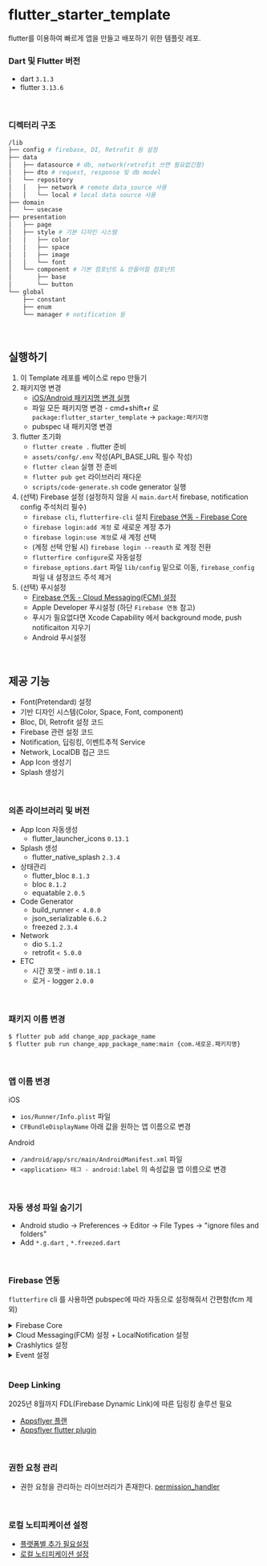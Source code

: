 # flutter_starter_template

flutter를 이용하여 빠르게 앱을 만들고 배포하기 위한 템플릿 레포.

### Dart 및 Flutter 버전
- dart `3.1.3`
- flutter  `3.13.6`  

<br />

### 디렉터리 구조
```bash
/lib
├── config # firebase, DI, Retrofit 등 설정
├── data
│   ├── datasource # db, network(retrofit 쓰면 필요없긴함)
│   ├── dto # request, response 및 db model
│   └── repository 
│   │	├── network # remote data_source 사용
│   │	└── local # local data source 사용
├── domain
│   └── usecase
├── presentation
│   ├── page
│   ├── style # 기본 디자인 시스템
│   │	├── color
│   │	├── space
│   │	├── image
│   │	└── font
│   └── component # 기본 컴포넌트 & 만들어질 컴포넌트
│       ├── base
│       └── button
└── global
    ├── constant
    ├── enum
    └── manager # notification 등
```

<br />

## 실행하기
1. 이 Template 레포를 베이스로 repo 만들기
2. 패키지명 변경
   - [iOS/Android 패키지명 변경 실행](#index-text)
   - 파일 모든 패키지명 변경 - cmd+shift+r 로 `package:flutter_starter_template` -> `package:패키지명` 
   - pubspec 내 패키지명 변경
3. flutter 초기화
   - `flutter create .` flutter 준비
   - `assets/confg/.env` 작성(API_BASE_URL 필수 작성)
   - `flutter clean` 실행 전 준비
   - `flutter pub get` 라이브러리 재다운
   - `scripts/code-generate.sh` code generator 실행
4. (선택) Firebase 설정 (설정하지 않을 시 `main.dart`서 firebase, notification config 주석처리 필수)
   - `firebase cli`, `flutterfire-cli` 설치 [Firebase 연동 - Firebase Core](#firebase-연동)
   - `firebase login:add 계정` 로 새로운 계정 추가
   - `firebase login:use 계정`로 새 계정 선택
   - (계정 선택 안될 시) `firebase login --reauth` 로 계정 전환
   - `flutterfire configure`로 자동설정
   - `firebase_options.dart` 파일 `lib/config` 밑으로 이동, `firebase_config` 파일 내 설정코드 주석 제거 
5. (선택) 푸시설정
   - [Firebase 연동 - Cloud Messaging(FCM) 설정](#firebase-연동)
   - Apple Developer 푸시설정 (하단 `Firebase 연동` 참고)
   - 푸시가 필요없다면 Xcode Capability 에서 background mode, push notificaiton 지우기
   - Android 푸시설정

<br/>

## 제공 기능
- Font(Pretendard) 설정
- 기반 디자인 시스템(Color, Space, Font, component)
- Bloc, DI, Retrofit 설정 코드
- Firebase 관련 설정 코드
- Notification, 딥링킹, 이벤트추적 Service
- Network, LocalDB 접근 코드
- App Icon 생성기
- Splash 생성기

<br />

### 의존 라이브러리 및 버전
- App Icon 자동생성
  - flutter_launcher_icons `0.13.1`
- Splash 생성
  - flutter_native_splash `2.3.4`
- 상태관리  
  - flutter_bloc `8.1.3`
  - bloc `8.1.2`
  - equatable `2.0.5`
- Code Generator
  - build_runner `< 4.0.0` 
  - json_serializable `6.6.2`
  - freezed `2.3.4`
- Network
  - dio `5.1.2`
  - retrofit `< 5.0.0`
- ETC
  - 시간 포맷 - intl `0.18.1`
  - 로거 - logger `2.0.0`

<br />

### 패키지 이름 변경 
```bash
$ flutter pub add change_app_package_name
$ flutter pub run change_app_package_name:main {com.새로운.패키지명}
```

<br />

### 앱 이름 변경
iOS
- `ios/Runner/Info.plist` 파일
- `CFBundleDisplayName` 아래 값을 원하는 앱 이름으로 변경

Android
- `/android/app/src/main/AndroidManifest.xml` 파일
- `<application> 태그 - android:label` 의 속성값을 앱 이름으로 변경

<br />

### 자동 생성 파일 숨기기
- Android studio -> Preferences -> Editor -> File Types -> "ignore files and folders"
- Add `*.g.dart` , `*.freezed.dart`

<br />

### Firebase 연동
`flutterfire` cli 를 사용하면 pubspec에 따라 자동으로 설정해줘서 간편함(fcm 제외)  

<details>
<summary>Firebase Core</summary>
<div markdown="1">

- pubspec 내 `firebase_core` 추가
- `android/`와 `android/app` 내 `build.gradle`의 [dependency 직접 설정](https://totally-developer.tistory.com/144) 혹은 [`flutterfire` 명령어로 자동 추가](https://firebase.google.com/docs/flutter/setup?hl=ko&platform=ios)하기
- 오류 발생 가능성 있으니 [해당 블로그](https://bangu4.tistory.com/351) 참고
- iOS 셋팅(`flutterfire` 사용시 셋팅 불필요)
  - `ios/Runner` 하위에 다운받은 `GoogleService-Info.plist` 파일 넣기
  - 해당 파일은 .gitignore
- Android 셋팅(`flutterfire` 사용시 셋팅 불필요)
  - `android/app` 하위에 다운받은 `google-services.json` 파일 넣기
  - 해당 파일은 .gitignore

</div>
</details>

<details>
<summary>Cloud Messaging(FCM) 설정 + LocalNotification 설정</summary>
<div markdown="1">

- pubspec 내 `firebase_messaging` 추가
- pubspec 내 `flutter_local_notifications` 추가(Android는 앱이 포그라운드일때 알림이 안뜨므로 local noti로 띄어줘야함)
- android gradle 파일 설정 필요. but, `flutterfire`로 자동화
- iOS 설정
  1. Apple Developer - Keys - 인증키 생성(APNs 기능 포함) - p8 파일 Firebase에 등록
  2. Apple Developer - Identifiers - App ID(bundle ID) - 추가할 기능(Push Noti, 필요하다면 Sign in apple도!) 선택해서 만들기
  3. Xcode 내 Capability `Push Notifications` 추가
  4. Xcode 내 Capability `Background Modes` 추가 - Backgroud Fetch, Remote Notifications 체크
  5. Firebase에 등록 - 인증키(p8) 및 팀ID(Apple Developer - Store Connect에서 확인 가능)
- Android 설정  
  1. `android/app/src/main/AndroidMenifest.xml`에 meta-data 추가 - 푸시메시지 우선순위 높이기
  ```xml
    <application
          android:label="flutter_velog_sample"
          android:name="${applicationName}"
          android:icon="@mipmap/ic_launcher"
          android:requestLegacyExternalStorage="true" 
          android:usesCleartextTraffic="true">

          <meta-data
              android:name="com.google.firebase.messaging.default_notification_channel_id"
              android:value="high_importance_channel" />
        ...
        ...
  ```
  2. `android/app/src/main/AndroidMenifest.xml` 최상단 <activity>에 intnent-filter 추가 - 푸시메시지 클릭시 메시지에 담긴 정보를 받을 수 있음
  ```xml
    <activity
            android:name=".MainActivity"
            android:exported="true"
            android:launchMode="singleTop"/>
          ...
          ...
          <intent-filter>
                <action android:name="FLUTTER_NOTIFICATION_CLICK" />
                <category android:name="android.intent.category.DEFAULT" />
          </intent-filter>    
    </activity>
  ```
  3. 퍼미션 추가 - <manifest xmlns: ~> 바로 하단에 추가
  ```xml
  <uses-permission android:name="android.permission.ACCESS_NOTIFICATION_POLICY"/>
  ```

- iOS (info.plist에 값추가) - [해결](https://velog.io/@ayb226/Flutter-%EC%98%A4%EB%A5%98-%EB%AA%A8%EC%9D%8C-FIRMessaging-Remote-Notifications-proxy-enabled-%ED%95%B4%EA%B2%B0%EB%B2%95)
- iOS (AppDelegate에 값추가) - [해결](https://dev-nam.tistory.com/49)
- Android/iOS의 Local Notification을 위한 추가 설정 - [Local Notification](https://medium.com/doohyeon-kim/flutter-local-notification-9db501508d75)
- FCM 퍼미션 요청, 컨트롤 코드는 템플릿 코드에 존재
- 주의 : FCMToken은 만료기간있으니 앱 킬때마다 업데이트하기

</div>
</details>

<details>
<summary>Crashlytics 설정</summary>
<div markdown="1">

- [블로그](https://deku.posstree.com/en/flutter/firebase/crashlytics/)
- [공식문서](https://firebase.flutter.dev/docs/crashlytics/usage)
- podspec 내 `firebase_crashlytics` 추가
- android gradle 파일 설정 필요. but, `flutterfire`로 자동화

</div>
</details>

<details>
<summary>Event 설정</summary>
<div markdown="1">

- [공식문서](https://firebase.flutter.dev/docs/analytics/get-started)
- [참고 블로그](https://velog.io/@tygerhwang/Flutter-Firebase-Events-GAGoogle-Analytics-%EC%82%AC%EC%9A%A9%ED%95%B4-%EB%B3%B4%EA%B8%B0)

</div>
</details>

<br />  

### Deep Linking
2025년 8월까지 FDL(Firebase Dynamic Link)에 따른 딥링킹 솔루션 필요
- [Appsflyer 플랜](https://www.appsflyer.com/ko/pricing/)
- [Appsflyer flutter plugin](https://github.com/AppsFlyerSDK/appsflyer-flutter-plugin/blob/master/doc/DeepLink.md)

<br />

### 권한 요청 관리
- 권한 요청을 관리하는 라이브러리가 존재한다. [permission_handler](https://pub.dev/packages/permission_handler)

<br />  

### 로컬 노티피케이션 설정  
- [플랫폼별 추가 필요설정](https://medium.com/doohyeon-kim/flutter-local-notification-9db501508d75)
- [로컬 노티피케이션 설정](https://velog.io/@tygerhwang/FLUTTER-Local-Notifications2)

<br />
